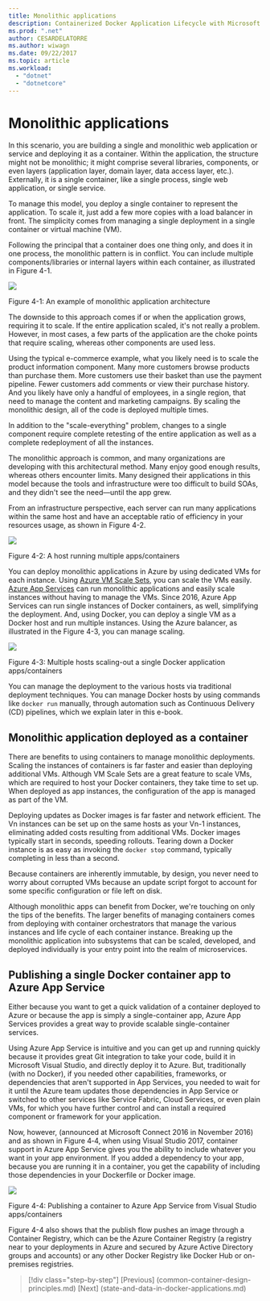 ```yaml
---
title: Monolithic applications
description: Containerized Docker Application Lifecycle with Microsoft Platform and Tools
ms.prod: ".net"
author: CESARDELATORRE
ms.author: wiwagn
ms.date: 09/22/2017
ms.topic: article
ms.workload: 
  - "dotnet"
  - "dotnetcore"
---
```

# Monolithic applications

In this scenario, you are building a single and monolithic web application or service and deploying it as a container. Within the application, the structure might not be monolithic; it might comprise several libraries, components, or even layers (application layer, domain layer, data access layer, etc.). Externally, it is a single container, like a single process, single web application, or single service.

To manage this model, you deploy a single container to represent the application. To scale it, just add a few more copies with a load balancer in front. The simplicity comes from managing a single deployment in a single container or virtual machine (VM).

Following the principal that a container does one thing only, and does it in one process, the monolithic pattern is in conflict. You can include multiple components/libraries or internal layers within each container, as illustrated in Figure 4-1.

![](./media/image1.png)

Figure 4-1: An example of monolithic application architecture

The downside to this approach comes if or when the application grows, requiring it to scale. If the entire application scaled, it's not really a problem. However, in most cases, a few parts of the application are the choke points that require scaling, whereas other components are used less.

Using the typical e-commerce example, what you likely need is to scale the product information component. Many more customers browse products than purchase them. More customers use their basket than use the payment pipeline. Fewer customers add comments or view their purchase history. And you likely have only a handful of employees, in a single region, that need to manage the content and marketing campaigns. By scaling the monolithic design, all of the code is deployed multiple times.

In addition to the "scale-everything" problem, changes to a single component require complete retesting of the entire application as well as a complete redeployment of all the instances.

The monolithic approach is common, and many organizations are developing with this architectural method. Many enjoy good enough results, whereas others encounter limits. Many designed their applications in this model because the tools and infrastructure were too difficult to build SOAs, and they didn't see the need—until the app grew.

From an infrastructure perspective, each server can run many applications within the same host and have an acceptable ratio of efficiency in your resources usage, as shown in Figure 4-2.

![](./media/image2.png)

Figure 4-2: A host running multiple apps/containers

You can deploy monolithic applications in Azure by using dedicated VMs for each instance. Using [Azure VM Scale Sets](https://docs.microsoft.com/azure/virtual-machine-scale-sets/), you can scale the VMs easily. [Azure App Services](https://azure.microsoft.com/en-us/services/app-service/) can run monolithic applications and easily scale instances without having to manage the VMs. Since 2016, Azure App Services can run single instances of Docker containers, as well, simplifying the deployment. And, using Docker, you can deploy a single VM as a Docker host and run multiple instances. Using the Azure balancer, as illustrated in the Figure 4-3, you can manage scaling.

![](./media/image3.png)

Figure 4-3: Multiple hosts scaling-out a single Docker application apps/containers

You can manage the deployment to the various hosts via traditional deployment techniques. You can manage Docker hosts by using commands like `docker run` manually, through automation such as Continuous Delivery (CD) pipelines, which we explain later in this e-book.

## Monolithic application deployed as a container

There are benefits to using containers to manage monolithic deployments. Scaling the instances of containers is far faster and easier than deploying additional VMs. Although VM Scale Sets are a great feature to scale VMs, which are required to host your Docker containers, they take time to set up. When deployed as app instances, the configuration of the app is managed as part of the VM.

Deploying updates as Docker images is far faster and network efficient. The Vn instances can be set up on the same hosts as your Vn-1 instances, eliminating added costs resulting from additional VMs. Docker images typically start in seconds, speeding rollouts. Tearing down a Docker instance is as easy as invoking the `docker stop` command, typically completing in less than a second.

Because containers are inherently immutable, by design, you never need to worry about corrupted VMs because an update script forgot to account for some specific configuration or file left on disk.

Although monolithic apps can benefit from Docker, we're touching on only the tips of the benefits. The larger benefits of managing containers comes from deploying with container orchestrators that manage the various instances and life cycle of each container instance. Breaking up the monolithic application into subsystems that can be scaled, developed, and deployed individually is your entry point into the realm of microservices.

## Publishing a single Docker container app to Azure App Service

Either because you want to get a quick validation of a container deployed to Azure or because the app is simply a single-container app, Azure App Services provides a great way to provide scalable single-container services.

Using Azure App Service is intuitive and you can get up and running quickly because it provides great Git integration to take your code, build it in Microsoft Visual Studio, and directly deploy it to Azure. But, traditionally (with no Docker), if you needed other capabilities, frameworks, or dependencies that aren't supported in App Services, you needed to wait for it until the Azure team updates those dependencies in App Service or switched to other services like Service Fabric, Cloud Services, or even plain VMs, for which you have further control and can install a required component or framework for your application.

Now, however, (announced at Microsoft Connect 2016 in November 2016) and as shown in Figure 4‑4, when using Visual Studio 2017, container support in Azure App Service gives you the ability to include whatever you want in your app environment. If you added a dependency to your app, because you are running it in a container, you get the capability of including those dependencies in your Dockerfile or Docker image.

![](./media/image4.png)

Figure 4-4: Publishing a container to Azure App Service from Visual Studio apps/containers

Figure 4-4 also shows that the publish flow pushes an image through a Container Registry, which can be the Azure Container Registry (a registry near to your deployments in Azure and secured by Azure Active Directory groups and accounts) or any other Docker Registry like Docker Hub or on-premises registries.


>[!div class="step-by-step"]
[Previous] (common-container-design-principles.md)
[Next] (state-and-data-in-docker-applications.md)
